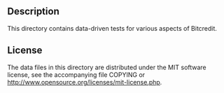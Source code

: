 Description
------------

This directory contains data-driven tests for various aspects of Bitcredit.

License
--------

The data files in this directory are distributed under the MIT software
license, see the accompanying file COPYING or
http://www.opensource.org/licenses/mit-license.php.

